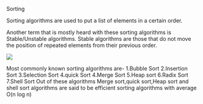 Sorting

Sorting algorithms are used to put a list of elements in a certain order.

Another term that is mostly heard with these sorting algorithms is Stable/Unstable algorithms.
Stable algorithms are those that do not move the position of repeated elements from their previous order.

![](https://upload.wikimedia.org/wikipedia/commons/thumb/8/82/Sorting_stability_playing_cards.svg/330px-Sorting_stability_playing_cards.svg.png)


Most commonly known sorting algorithms are-
1.Bubble Sort
2.Insertion Sort
3.Selection Sort
4.quick Sort
4.Merge Sort
5.Heap sort
6.Radix Sort
7.Shell Sort
Out of these algorithms Merge sort,quick sort,Heap sort and shell sort algorithms are said to be efficient sorting algorithms with average O(n log n)

